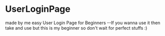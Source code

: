 # UserLoginPage
made by me easy User Login Page for Beginners
--If you wanna use it then take and use but this is my beginner so don't wait for perfect stuffs :)
